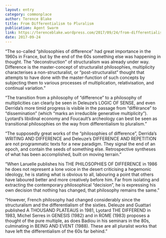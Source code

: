 ```yaml
---
layout: entry
category: commonplace
author: Terence Blake
title: From Differentialism to Pluralism
publication: Agent Swarm
link: https://terenceblake.wordpress.com/2017/09/24/from-differentialism-to-pluralism/
date: 2017-09-24
---
```


“The so-called “philosophies of difference” had great importance in the 1960s in France, but by the end of the 60s something else was happening in thought. The “deconstruction” of structuralism was already under way. Difference is the master-concept of structuralist philosophies, multiplicity characterises a non-structuralist, or “post-structuralist” thought that attempts to have done with the master-function of such concepts by subjecting them to various processes of multiplication, relativisation, and continual variation.”

“The transition from a philosophy of “difference” to a philosophy of multiplicities can clearly be seen in Deleuze’s LOGIC OF SENSE, and even Derrida’s more timid progress is visible in the passage from “différance” to “dissemination” (which “marks an irreducible generative multiplicity”). Lyotard’s libidinal economy and Foucault’s archeology can best be seen as transitional philosophies on the way from differentialism to pluralism.”

“The supposedly great works of the “philosophies of difference”, Derrida’s WRITING AND DIFFERENCE and Deleuze’s DIFFERENCE AND REPETITION are not programmatic texts for a new paradigm. They signal the end of an epoch, and contain the seeds of something else. Retrospective syntheses of what has been accomplished, built on moving terrain.”

“When Laruelle publishes his THE PHILOSOPHIES OF DIFFERENCE in 1986 he does not represent a lone voice in the desert criticising a hegemonic ideology, he is stating what is obvious to all, labouring a point that others have laboured better and more creatively before him. Far from isolating and extracting the contemporary philosophical “decision”, he is expressing his own decision that nothing has changed, that philosophy remains the same.”

“However, French philosophy had changed considerably since the structuralism and the differentialism of the sixties. Deleuze and Guattari published A THOUSAND PLATEAUS in 1981, Lyotard THE DIFFEREND in 1983, Michel Serres in GENESIS (1982) and in ROME (1983) proposes a thought of the pure multiple, as does Badiou in his seminars in the 80s, culminating in BEING AND EVENT (1988). These are all pluralist works that have left the differentialism of the 60s far behind.”

